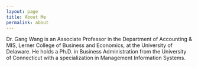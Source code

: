 ```yaml
---
layout: page
title: About Me
permalink: about
---
```


Dr. Gang Wang is an Associate Professor in the Department of Accounting & MIS, Lerner College of Business and Economics, at the University of Delaware. He holds a Ph.D. in Business Administration from the University of Connecticut with a specialization in Management Information Systems.




